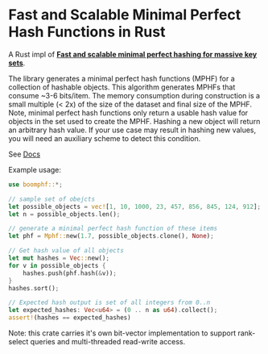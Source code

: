 # Fast and Scalable Minimal Perfect Hash Functions in Rust

A Rust impl of [**Fast and scalable minimal perfect hashing for massive key sets**](https://arxiv.org/abs/1702.03154).

The library generates a minimal perfect hash functions (MPHF) for a collection of hashable objects. This algorithm generates MPHFs that consume ~3-6 bits/item.  The memory consumption during construction is a small multiple (< 2x) of the size of the dataset and final size of the MPHF. 
Note, minimal perfect hash functions only return a usable hash value for objects in the set used to create the MPHF. Hashing a new object will return an arbitrary hash value. If your use case may result in hashing new values, you will need an auxiliary scheme to detect this condition.

See [Docs](https://10xgenomics.github.io/rust-boomphf/)

Example usage:

 ```rust
 use boomphf::*;

 // sample set of obejcts
 let possible_objects = vec![1, 10, 1000, 23, 457, 856, 845, 124, 912];
 let n = possible_objects.len();

 // generate a minimal perfect hash function of these items
 let phf = Mphf::new(1.7, possible_objects.clone(), None);

 // Get hash value of all objects
 let mut hashes = Vec::new();
 for v in possible_objects {
     hashes.push(phf.hash(&v));
 }
 hashes.sort();

 // Expected hash output is set of all integers from 0..n
 let expected_hashes: Vec<u64> = (0 .. n as u64).collect();
 assert!(hashes == expected_hashes)
 ```

Note: this crate carries it's own bit-vector implementation to support rank-select queries and multi-threaded read-write access.
